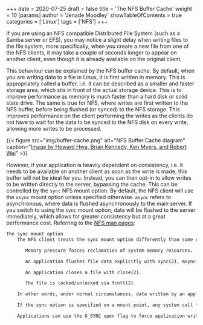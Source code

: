 +++
date = 2020-07-25
draft = false
title = 'The NFS Buffer Cache'
weight = 10
[params]
  author = 'Jenade Moodley'
showTableOfContents = true
categories = ['Linux']
tags = ['NFS']
+++


If you are using an NFS compatible Distributed File System (such as a Samba server or EFS), you may notice a slight delay when writing files to the file system, more specifically, when you create a new file from one of the NFS clients, it may take a couple of seconds longer to appear on another client, even though it is already available on the original client.


This behaviour can be explained by the NFS buffer cache. By default, when you are writing data to a file in Linux, it is first written in memory. This is appropriately called a buffer, i.e. it can be described as a smaller and faster storage area, which sits in front of the actual storage device. This is to improve performance as memory is much faster than a hard disk or solid state drive. The same is true for NFS, where writes are first written to the NFS buffer, before being flushed (or synced) to the NFS storage. This improves performance on the client performing the writes as the clients do not have to wait for the data to be synced to the NFS disk on every write, allowing more writes to be processed.

{{< figure
    src="img/buffer-cache.png"
    alt="NFS Buffer Cache diagram"
    caption="[Image by Howard Hwa, Brian Kennedy, Ken Myers, and Robert Wei](https://read.seas.harvard.edu/~kohler/class/05f-osp/notes/lec18.html)"
    >}}


However, if your application is heavily dependent on consistency, i.e. it needs to be available on another client as soon as the write is made, this buffer will not be ideal for you. Instead, you can then opt-in to allow writes to be written directly to the server, bypassing the cache. This can be controlled by the `sync` NFS mount option. By default, the NFS client will use the `async` mount option unless specified otherwise. `async` refers to asynchronous, where data is flushed asynchronously to the main server. If you switch to using the `sync` mount option, data will be flushed to the server immediately, which allows for greater consistency but at a great performance cost. Referring to the [NFS man pages](https://linux.die.net/man/5/nfs):


<style>
code { text-wrap: wrap; }
}
</style>
```bash {class="my-class" id="my-codeblock" tabWidth=2}
The sync mount option
    The NFS client treats the sync mount option differently than some other file systems (refer to mount(8) for a description of the generic sync and async mount options). If neither sync nor async is specified (or if the async option is specified), the NFS client delays sending application writes to the server until any of these events occur:

       Memory pressure forces reclamation of system memory resources.

       An application flushes file data explicitly with sync(2), msync(2), or fsync(3).

       An application closes a file with close(2).

       The file is locked/unlocked via fcntl(2).

    In other words, under normal circumstances, data written by an application may not immediately appear on the server that hosts the file.

    If the sync option is specified on a mount point, any system call that writes data to files on that mount point causes that data to be flushed to the server before the system call returns control to user space. This provides greater data cache coherence among clients, but at a significant performance cost.

    Applications can use the O_SYNC open flag to force application writes to individual files to go to the server immediately without the use of the sync mount option.
```